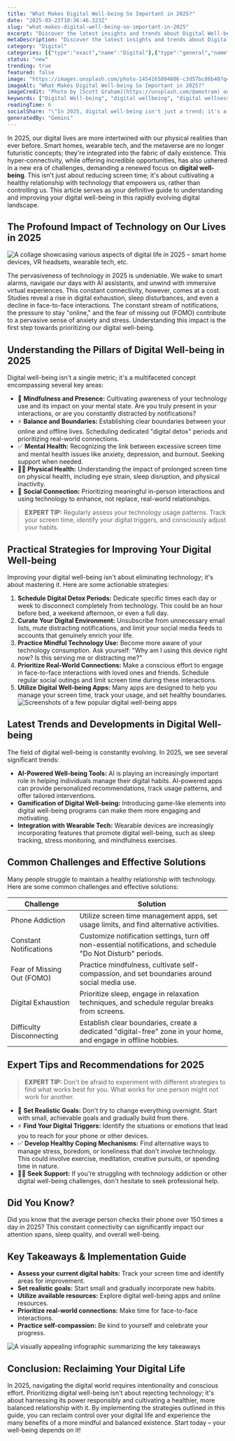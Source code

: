 ```yaml
---
title: "What Makes Digital Well-being So Important in 2025?"
date: "2025-03-23T10:36:46.323Z"
slug: "what-makes-digital-well-being-so-important-in-2025"
excerpt: "Discover the latest insights and trends about Digital Well-being. This comprehensive guide covers everything you need to know about Digital Well-being in 2025."
metaDescription: "Discover the latest insights and trends about Digital Well-being. This comprehensive guide covers everything you need to know about Digital Well-being in 2..."
category: "Digital"
categories: [{"type":"exact","name":"Digital"},{"type":"general","name":"Mental Health"},{"type":"medium","name":"Behavioral Science"},{"type":"specific","name":"Mindfulness Apps"},{"type":"niche","name":"Sleep Tracking"}]
status: "new"
trending: true
featured: false
image: "https://images.unsplash.com/photo-1454165804606-c3d57bc86b40?q=85&w=1200&fit=max&fm=webp&auto=compress"
imageAlt: "What Makes Digital Well-being So Important in 2025?"
imageCredit: "Photo by [Scott Graham](https://unsplash.com/@amstram) on Unsplash"
keywords: ["Digital Well-being", "digital wellbeing", "digital wellness", "screen time management", "improve digital wellbeing", "reduce phone addiction", "digital detox tips", "best digital wellbeing apps", "online wellbeing resources", "manage tech overload"]
readingTime: 6
socialShare: "\"In 2025, digital well-being isn't just a trend; it's a necessity.  Mastering technology, not being mastered by it, is the key to a fulfilling life.\""
generatedBy: "Gemini"
---
```




In 2025, our digital lives are more intertwined with our physical realities than ever before.  Smart homes, wearable tech, and the metaverse are no longer futuristic concepts; they're integrated into the fabric of daily existence.  This hyper-connectivity, while offering incredible opportunities, has also ushered in a new era of challenges, demanding a renewed focus on **digital well-being**.  This isn't just about reducing screen time; it's about cultivating a healthy relationship with technology that empowers us, rather than controlling us. This article serves as your definitive guide to understanding and improving your digital well-being in this rapidly evolving digital landscape.

## The Profound Impact of Technology on Our Lives in 2025

![A collage showcasing various aspects of digital life in 2025 – smart home devices, VR headsets, wearable tech, etc.](https://images.unsplash.com/photo-1526374965328-7f61d4dc18c5?q=85&w=1200&fit=max&fm=webp&auto=compress)

The pervasiveness of technology in 2025 is undeniable.  We wake to smart alarms, navigate our days with AI assistants, and unwind with immersive virtual experiences.  This constant connectivity, however, comes at a cost.  Studies reveal a rise in digital exhaustion, sleep disturbances, and even a decline in face-to-face interactions.  The constant stream of notifications, the pressure to stay "online," and the fear of missing out (FOMO) contribute to a pervasive sense of anxiety and stress.  Understanding this impact is the first step towards prioritizing our digital well-being.

##  Understanding the Pillars of Digital Well-being in 2025

Digital well-being isn't a single metric; it's a multifaceted concept encompassing several key areas:

* 🔑 **Mindfulness and Presence:** Cultivating awareness of your technology use and its impact on your mental state.  Are you truly present in your interactions, or are you constantly distracted by notifications?
* ⚡ **Balance and Boundaries:** Establishing clear boundaries between your online and offline lives.  Scheduling dedicated "digital detox" periods and prioritizing real-world connections.
* ✅ **Mental Health:** Recognizing the link between excessive screen time and mental health issues like anxiety, depression, and burnout.  Seeking support when needed.
* 🧘‍♀️ **Physical Health:** Understanding the impact of prolonged screen time on physical health, including eye strain, sleep disruption, and physical inactivity.
* 🤝 **Social Connection:**  Prioritizing meaningful in-person interactions and using technology to enhance, not replace, real-world relationships.

> **EXPERT TIP:** Regularly assess your technology usage patterns. Track your screen time, identify your digital triggers, and consciously adjust your habits.

##  Practical Strategies for Improving Your Digital Well-being

Improving your digital well-being isn't about eliminating technology; it's about mastering it.  Here are some actionable strategies:

1. **Schedule Digital Detox Periods:**  Dedicate specific times each day or week to disconnect completely from technology.  This could be an hour before bed, a weekend afternoon, or even a full day.
2. **Curate Your Digital Environment:**  Unsubscribe from unnecessary email lists, mute distracting notifications, and limit your social media feeds to accounts that genuinely enrich your life.
3. **Practice Mindful Technology Use:**  Become more aware of your technology consumption.  Ask yourself:  "Why am I using this device right now?  Is this serving me or distracting me?"
4. **Prioritize Real-World Connections:**  Make a conscious effort to engage in face-to-face interactions with loved ones and friends.  Schedule regular social outings and limit screen time during these interactions.
5. **Utilize Digital Well-being Apps:** Many apps are designed to help you manage your screen time, track your usage, and set healthy boundaries.  ![Screenshots of a few popular digital well-being apps](https://images.unsplash.com/photo-1512295767273-ac109ac3acfa?q=85&w=1200&fit=max&fm=webp&auto=compress)

##  Latest Trends and Developments in Digital Well-being

The field of digital well-being is constantly evolving.  In 2025, we see several significant trends:

* **AI-Powered Well-being Tools:**  AI is playing an increasingly important role in helping individuals manage their digital habits.  AI-powered apps can provide personalized recommendations, track usage patterns, and offer tailored interventions.
* **Gamification of Digital Well-being:**  Introducing game-like elements into digital well-being programs can make them more engaging and motivating.
* **Integration with Wearable Tech:**  Wearable devices are increasingly incorporating features that promote digital well-being, such as sleep tracking, stress monitoring, and mindfulness exercises.

##  Common Challenges and Effective Solutions

Many people struggle to maintain a healthy relationship with technology.  Here are some common challenges and effective solutions:

| Challenge                     | Solution                                                                        |
|------------------------------|---------------------------------------------------------------------------------|
| Phone Addiction               | Utilize screen time management apps, set usage limits, and find alternative activities. |
| Constant Notifications        | Customize notification settings, turn off non-essential notifications, and schedule "Do Not Disturb" periods. |
| Fear of Missing Out (FOMO)   |  Practice mindfulness, cultivate self-compassion, and set boundaries around social media use. |
| Digital Exhaustion            |  Prioritize sleep, engage in relaxation techniques, and schedule regular breaks from screens. |
| Difficulty Disconnecting     |  Establish clear boundaries, create a dedicated "digital-free" zone in your home, and engage in offline hobbies. |

## Expert Tips and Recommendations for 2025

> **EXPERT TIP:**  Don't be afraid to experiment with different strategies to find what works best for you.  What works for one person might not work for another.

* 🔑 **Set Realistic Goals:** Don't try to change everything overnight. Start with small, achievable goals and gradually build from there.
* ⚡ **Find Your Digital Triggers:** Identify the situations or emotions that lead you to reach for your phone or other devices.
* ✅ **Develop Healthy Coping Mechanisms:**  Find alternative ways to manage stress, boredom, or loneliness that don't involve technology.  This could involve exercise, meditation, creative pursuits, or spending time in nature.
* 🧘‍♀️ **Seek Support:** If you're struggling with technology addiction or other digital well-being challenges, don't hesitate to seek professional help.

## Did You Know?

Did you know that the average person checks their phone over 150 times a day in 2025?  This constant connectivity can significantly impact our attention spans, sleep quality, and overall well-being.

## Key Takeaways & Implementation Guide

* **Assess your current digital habits:** Track your screen time and identify areas for improvement.
* **Set realistic goals:** Start small and gradually incorporate new habits.
* **Utilize available resources:** Explore digital well-being apps and online resources.
* **Prioritize real-world connections:** Make time for face-to-face interactions.
* **Practice self-compassion:** Be kind to yourself and celebrate your progress.

![A visually appealing infographic summarizing the key takeaways](https://images.unsplash.com/photo-1483478550801-ceba5fe50e8e?q=85&w=1200&fit=max&fm=webp&auto=compress)

## Conclusion:  Reclaiming Your Digital Life

In 2025, navigating the digital world requires intentionality and conscious effort.  Prioritizing digital well-being isn't about rejecting technology; it's about harnessing its power responsibly and cultivating a healthier, more balanced relationship with it. By implementing the strategies outlined in this guide, you can reclaim control over your digital life and experience the many benefits of a more mindful and balanced existence.  Start today – your well-being depends on it!

